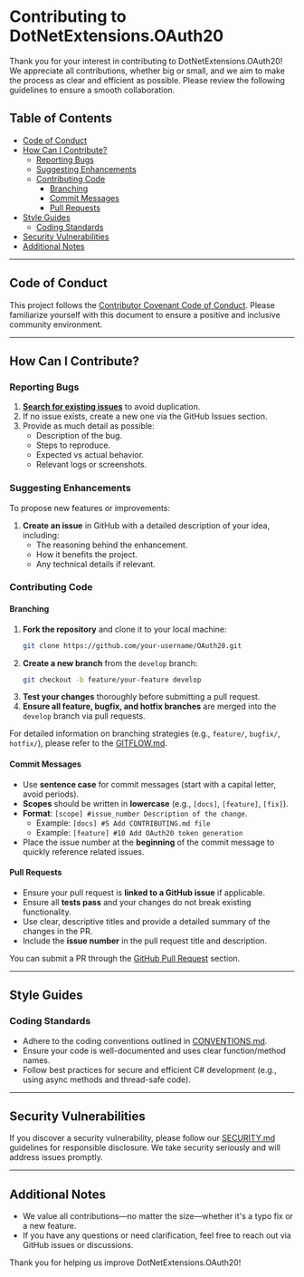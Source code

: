 # Contributing to DotNetExtensions.OAuth20

Thank you for your interest in contributing to DotNetExtensions.OAuth20! We appreciate all contributions, whether big or small, and we aim to make the process as clear and efficient as possible. Please review the following guidelines to ensure a smooth collaboration.

## Table of Contents
- [Code of Conduct](#code-of-conduct)
- [How Can I Contribute?](#how-can-i-contribute)
  - [Reporting Bugs](#reporting-bugs)
  - [Suggesting Enhancements](#suggesting-enhancements)
  - [Contributing Code](#contributing-code)
    - [Branching](#branching)
    - [Commit Messages](#commit-messages)
    - [Pull Requests](#pull-requests)
- [Style Guides](#style-guides)
  - [Coding Standards](#coding-standards)
- [Security Vulnerabilities](#security-vulnerabilities)
- [Additional Notes](#additional-notes)

---

## Code of Conduct

This project follows the [Contributor Covenant Code of Conduct](./CODE_OF_CONDUCT.md). Please familiarize yourself with this document to ensure a positive and inclusive community environment.

---

## How Can I Contribute?

### Reporting Bugs

1. [**Search for existing issues**](https://github.com/DotNetExtensions/OAuth20/issues) to avoid duplication.
2. If no issue exists, create a new one via the GitHub Issues section.
3. Provide as much detail as possible:
   - Description of the bug.
   - Steps to reproduce.
   - Expected vs actual behavior.
   - Relevant logs or screenshots.

### Suggesting Enhancements

To propose new features or improvements:
1. **Create an issue** in GitHub with a detailed description of your idea, including:
   - The reasoning behind the enhancement.
   - How it benefits the project.
   - Any technical details if relevant.

### Contributing Code

#### Branching

1. **Fork the repository** and clone it to your local machine:
   ```bash
   git clone https://github.com/your-username/OAuth20.git
   ```
2. **Create a new branch** from the `develop` branch:
   ```bash
   git checkout -b feature/your-feature develop
   ```
3. **Test your changes** thoroughly before submitting a pull request.
4. **Ensure all feature, bugfix, and hotfix branches** are merged into the `develop` branch via pull requests.

For detailed information on branching strategies (e.g., `feature/`, `bugfix/`, `hotfix/`), please refer to the [GITFLOW.md](./GITFLOW.md).

#### Commit Messages

- Use **sentence case** for commit messages (start with a capital letter, avoid periods).
- **Scopes** should be written in **lowercase** (e.g., `[docs]`, `[feature]`, `[fix]`).
- **Format**: `[scope] #issue_number Description of the change`.
  - Example: `[docs] #5 Add CONTRIBUTING.md file`
  - Example: `[feature] #10 Add OAuth20 token generation`
- Place the issue number at the **beginning** of the commit message to quickly reference related issues.

#### Pull Requests

- Ensure your pull request is **linked to a GitHub issue** if applicable.
- Ensure all **tests pass** and your changes do not break existing functionality.
- Use clear, descriptive titles and provide a detailed summary of the changes in the PR.
- Include the **issue number** in the pull request title and description.

You can submit a PR through the [GitHub Pull Request](https://github.com/DotNetExtensions/OAuth20/pulls) section.

---

## Style Guides

### Coding Standards

- Adhere to the coding conventions outlined in [CONVENTIONS.md](./CONVENTIONS.md).
- Ensure your code is well-documented and uses clear function/method names.
- Follow best practices for secure and efficient C# development (e.g., using async methods and thread-safe code).

---

## Security Vulnerabilities

If you discover a security vulnerability, please follow our [SECURITY.md](./SECURITY.md) guidelines for responsible disclosure. We take security seriously and will address issues promptly.

---

## Additional Notes

- We value all contributions—no matter the size—whether it's a typo fix or a new feature.
- If you have any questions or need clarification, feel free to reach out via GitHub issues or discussions.

Thank you for helping us improve DotNetExtensions.OAuth20!

